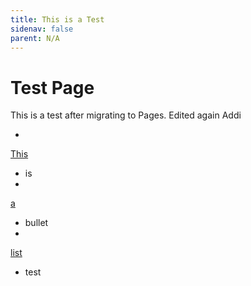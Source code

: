 ```yaml
---
title: This is a Test
sidenav: false
parent: N/A
---
```

# T﻿est Page

T﻿his is a test after migrating to Pages. Edited again Addi

- 
[This](../images/account-settings-_-tts-slack.pdf)

- is
- 
[a](../images/end-user-feedback-executive-summary_20211108.pdf)

- bullet
- 
[list](../images/q4-fy2023-fehrm-interoperability-progress-report_final_508ed.pdf)

- test




